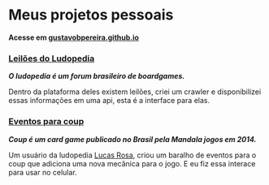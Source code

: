 # Meus projetos pessoais

**Acesse em [gustavobpereira.github.io](https://gustavobpereira.github.io/)**

### [Leilões do Ludopedia](https://gustavobpereira.github.io/ludopedia.html)
**_O ludopedia é um forum brasileiro de boardgames._**

Dentro da plataforma deles existem leilões, criei um crawler e disponibilizei essas informações em uma api, esta é a interface para elas.  


### [Eventos para coup](https://gustavobpereira.github.io/coup.html)

**_Coup é um card game publicado no Brasil pela Mandala jogos em 2014._**

Um usuário da ludopedia [Lucas Rosa](https://www.ludopedia.com.br/jogo/coup/anexos/90174), criou um baralho de eventos para o coup que adiciona uma nova mecânica para o jogo. E eu fiz essa interace para usar no celular.